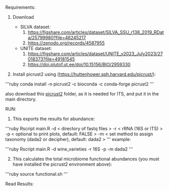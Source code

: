 Requirements:

1) Download 
    - SILVA dataset: 
        1) https://figshare.com/articles/dataset/SILVA_SSU_r138_2019_RData/25799980?file=46245217
        2) https://zenodo.org/records/4587955
    - UNITE dataset: 
        1) https://figshare.com/articles/dataset/UNITE_v2023_July2023/27018373?file=49181545
        2) https://doi.plutof.ut.ee/doi/10.15156/BIO/2959330


2) Install picrust2 using (https://huttenhower.sph.harvard.edu/picrust/):

'''ruby
conda install -n picrust2 -c bioconda -c conda-forge picrust2
'''

also download this [picrust2](https://github.com/picrust/picrust2/tree/master/picrust2) folder, as it is needed for ITS, and put it in the main directory.

RUN:

1) This exports the results for abundance:

'''ruby
Rscript main.R -d < directory of fastq files > -r < rRNA (16S or ITS) > -p < optional to print plots, default: FALSE > -m < set method to assign taxonomy (dada2 or decipher), default: dada2 >
'''
example:

'''ruby
Rscript main.R -d wine_varieties -r 16S -p -m dada2
'''

2) This calculates the total microbiome functional abundances (you must have installed the picrust2 environment above):

'''ruby
source functional.sh
'''

Read Results:
